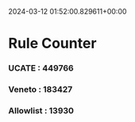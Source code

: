 2024-03-12 01:52:00.829611+00:00
# Rule Counter 
 ### UCATE : 449766

 ### Veneto : 183427

 ### Allowlist : 13930